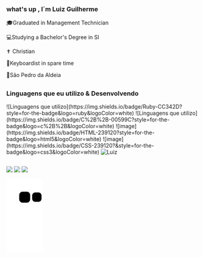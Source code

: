 ### what's up , I´m  Luiz Guilherme 

🎓Graduated in Management Technician

💻Studying a Bachelor's Degree in SI

✝ Christian

🎹Keyboardist in spare time

📍São Pedro da Aldeia




##
  ### Linguagens que eu utilizo & Desenvolvendo 
   <div>
  ![Linguagens que utilizo](https://img.shields.io/badge/Ruby-CC342D?style=for-the-badge&logo=ruby&logoColor=white)
  ![Linguagens que utilizo](https://img.shields.io/badge/C%2B%2B-00599C?style=for-the-badge&logo=c%2B%2B&logoColor=white)
  ![image](https://img.shields.io/badge/HTML-239120?style=for-the-badge&logo=html5&logoColor=white)
  ![image](https://img.shields.io/badge/CSS-239120?&style=for-the-badge&logo=css3&logoColor=white)
  <img align="rigth" alt="Luiz" src="https://www.canva.com/design/DAFH7KiuTjw/gIVEFQnygY1FrosBGASsIg/edit?utm_content=DAFH7KiuTjw&utm_campaign=designshare&utm_medium=link2&utm_source=sharebutton">
  </div>
  
##
  <div>
     <a href="https://instagram.com/luiz_guilh3rme" target="_blank"><img src="https://img.shields.io/badge/-Instagram-%23E4405F?style=for-the-badge&logo=instagram&logoColor=white" target="_blank"></a>
    <a href = "mailto:luizguilhermecb99@gmail.com"><img src="https://img.shields.io/badge/-Gmail-%23333?style=for-the-badge&logo=gmail&logoColor=white" target="_blank"></a>
  <a href="https://www.linkedin.com/in/luiz-guilherme-a7805220a" target="_blank"><img src="https://img.shields.io/badge/-LinkedIn-%230077B5?style=for-the-badge&logo=linkedin&logoColor=white" target="_blank"></a> 
   
  </div>
    
  ![Snake animation](https://github.com/LuizGuilhermecb99/LuizGuilhermecb99/blob/output/github-contribution-grid-snake.svg)
    
  
     
   
  


